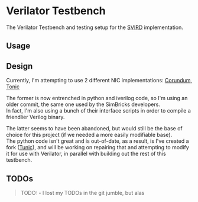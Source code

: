 # Verilator Testbench

The Verilator Testbench and testing setup for the [SVIRD](https://gitlab.com/accaueh/svird) implementation.

## Usage

## Design

Currently, I'm attempting to use 2 different NIC implementations: [Corundum](https://github.com/corundum/corundum), [Tonic](https://github.com/minmit/tonic)

The former is now entrenched in python and iverilog code, so I'm using an older commit, the same one used by the SimBricks developers.\
In fact, I'm also using a bunch of their interface scripts in order to compile a friendlier Verilog binary.

The latter seems to have been abandoned, but would still be the base of choice for this project (if we needed a more easily modifiable base).\
The python code isn't great and is out-of-date, as a result, is I've created a fork ([Tunic](https://github.com/lemon-gith/tunic)), and will be working on repairing that and attempting to modify it for use with Verilator, in parallel with building out the rest of this testbench.

## TODOs

> TODO: - I lost my TODOs in the git jumble, but alas

